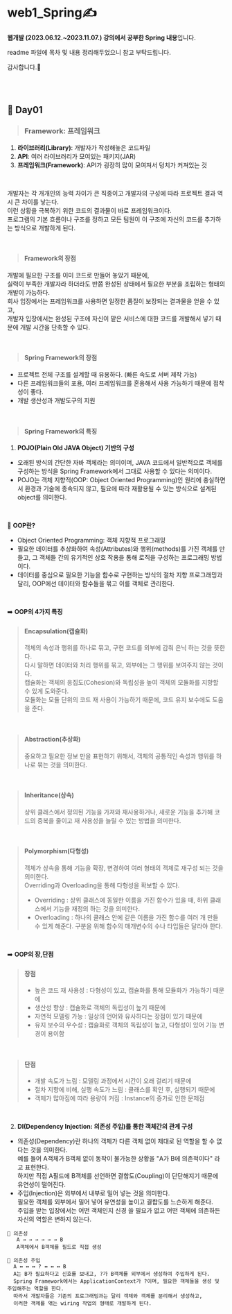# web1_Spring✍️
**웹개발 (2023.06.12.~2023.11.07.) 강의에서 공부한 Spring 내용**입니다.

readme 파일에 목차 및 내용 정리해두었으니 참고 부탁드립니다.

감사합니다.🥰


<br><br>

## 📝 Day01
> ### Framework: 프레임워크
1. **라이브러리(Library)**: 개발자가 작성해놓은 코드파일
2. **API**: 여러 라이브러리가 모여있는 패키지(JAR)
3. **프레임워크(Framework)**: API가 굉장히 많이 모여져서 덩치가 커져있는 것

<br>

개발자는 각 개개인의 능력 차이가 큰 직종이고 개발자의 구성에 따라 프로젝트 결과 역시 큰 차이를 낳는다.  
이런 상황을 극복하기 위한 코드의 결과물이 바로 프레임워크이다.  
프로그램의 기본 흐름이나 구조를 정하고 모든 팀원이 이 구조에 자신의 코드를 추가하는 방식으로 개발하게 된다. 

<br>

> #### Framework의 장점
개발에 필요한 구조를 이미 코드로 만들어 놓았기 때문에,   
실력이 부족한 개발자라 하더라도 반쯤 완성된 상태에서 필요한 부분을 조립하는 형태의 개발이 가능하다.  
회사 입장에서는 프레임워크를 사용하면 일정한 품질이 보장되는 결과물을 얻을 수 있고,  
개발자 입장에서는 완성된 구조에 자신이 맡은 서비스에 대한 코드를 개발해서 넣기 때문에 개발 시간을 단축할 수 있다.  

<br>

> #### Spring Framework의 장점
- 프로젝트 전체 구조를 설계할 때 유용하다. (빠른 속도로 서버 제작 가능)
- 다른 프레임워크들의 포용, 여러 프레임워크를 혼용해서 사용 가능하기 때문에 접착성이 좋다.
- 개발 생산성과 개발도구의 지원

<br>

> #### Spring Framework의 특징
1. **POJO(Plain Old JAVA Object) 기반의 구성**
  - 오래된 방식의 간단한 자바 객체라는 의미이며, JAVA 코드에서 일반적으로 객체를 구성하는 방식을 Spring Framework에서 그대로 사용할 수 있다는 의미이다.
  -  POJO는 객체 지향적(OOP: Object Oriented Programming)인 원리에 충실하면서 환경과 기술에 종속되지 않고, 필요에 따라 재활용될 수 있는 방식으로 설계된 object를 의미한다.
 
<br>

📌 **OOP란?**
- Object Oriented Programming: 객체 지향적 프로그래밍
- 필요한 데이터를 추상화하여 속성(Attributes)와 행위(methods)를 가진 객체를 만들고, 그 객체들 간의 유기적인 상호 작용을 통해 로직을 구성하는 프로그래밍 방법이다.
- 데이터를 중심으로 필요한 기능을 함수로 구현하는 방식의 절차 지향 프로그래밍과 달리, OOP에선 데이터와 함수들을 묶고 이를 객체로 관리한다.

<br>

➡️ **OOP의 4가지 특징**

> #### Encapsulation(캡슐화)
> 객체의 속성과 행위를 하나로 묶고, 구현 코드를 외부에 감춰 은닉 하는 것을 뜻한다.   
> 다시 말하면 데이터와 처리 행위를 묶고, 외부에는 그 행위를 보여주지 않는 것이다.  
> 캡슐화는 객체의 응집도(Cohesion)와 독립성을 높여 객체의 모듈화를 지향할 수 있게 도와준다.  
> 모듈화는 모듈 단위의 코드 재 사용이 가능하기 때문에, 코드 유지 보수에도 도움을 준다.  

<br>

> #### Abstraction(추상화)
> 중요하고 필요한 정보 만을 표현하기 위해서, 객체의 공통적인 속성과 행위를 하나로 묶는 것을 의미한다.

<br>

> #### Inheritance(상속)
> 상위 클래스에서 정의된 기능을 가져와 재사용하거나, 새로운 기능을 추가해 코드의 중복을 줄이고 재 사용성을 늘릴 수 있는 방법을 의미한다.

<br>

> #### Polymorphism(다형성)
> 객체가 상속을 통해 기능을 확장, 변경하여 여러 형태의 객체로 재구성 되는 것을 의미한다.  
> Overriding과 Overloading을 통해 다형성을 확보할 수 있다.  
>
> - Overriding : 상위 클래스에 동일한 이름을 가진 함수가 있을 때, 하위 클래스에서 기능을 재정의 하는 것을 의미한다.
> - Overloading : 하나의 클래스 안에 같은 이름을 가진 함수를 여러 개 만들 수 있게 해준다. 구분을 위해 함수의 매개변수의 수나 타입들은 달라야 한다.

<br>

➡️ **OOP의 장,단점**


> #### 장점
> - 높은 코드 재 사용성 : 다형성이 있고, 캡슐화를 통해 모듈화가 가능하기 때문에 
> - 생산성 향상 : 캡슐화로 객체의 독립성이 높기 때문에
> - 자연적 모델링 가능 : 일상의 언어와 유사하다는 장점이 있기 때문에
> - 유지 보수의 우수성 : 캡슐화로 객체의 독립성이 높고, 다형성이 있어 기능 변경이 용이함

<br>

> #### 단점
> - 개발 속도가 느림 : 모델링 과정에서 시간이 오래 걸리기 때문에
> - 절차 지향에 비해, 실행 속도가 느림 : 클래스를 확인 후, 실행되기 때문에
> - 객체가 많아짐에 따라 용량이 커짐 : Instance의 증가로 인한 문제점

<br>
   
2. **DI(Dependency Injection: 의존성 주입)를 통한 객체간의 관계 구성**
  - 의존성(Dependency)란 하나의 객체가 다른 객체 없이 제대로 된 역할을 할 수 없다는 것을 의미한다.  
    예를 들어 A객체가 B객체 없이 동작이 불가능한 상황을 "A가 B에 의존적이다" 라고 표현한다.  
    하지만 직접 A필드에 B객체를 선언하면 결합도(Coupling)이 단단해지기 때문에 유연성이 떨어진다.  
  - 주입(Injection)은 외부에서 내부로 밀어 넣는 것을 의미한다.  
    필요한 객체를 외부에서 밀어 넣어 유연성을 높이고 결합도를 느슨하게 해준다.  
    주입을 받는 입장에서는 어떤 객체인지 신경 쓸 필요가 없고 어떤 객체에 의존하든 자신의 역할은 변하지 않는다.  

```
📌 의존성
   A → → → → → → B
   A객체에서 B객체를 필드로 직접 생성

📌 의존성 주입
  A ↔ ↔ ↔ ? ↔ ↔ ↔ B
  A는 B가 필요하다고 신호를 보내고, ?가 B객체를 외부에서 생성하여 주입하게 된다.
  Spring Framework에서는 ApplicationContext가 ?이며, 필요한 객체들을 생성 및 주입해주는 역할을 한다.
  따라서 개발자들은 기존의 프로그래밍과는 달리 객체와 객체를 분리해서 생성하고,
  이러한 객체를 엮는 wiring 작업의 형태로 개발하게 된다.
```





